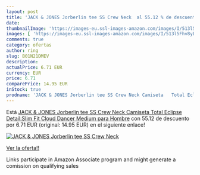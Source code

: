 ```yaml
---
layout: post
title: 'JACK & JONES Jorberlin tee SS Crew Neck  al 55.12 % de descuento'
date: 
thumbnailImage: 'https://images-eu.ssl-images-amazon.com/images/I/513l5Fhv8yL._SL200_.jpg'
images: [ 'https://images-eu.ssl-images-amazon.com/images/I/513l5Fhv8yL._SL200_.jpg' ]
comments: true
category: ofertas
author: ring
slug: B01N21DMEV
description:
actualPrice: 6.71 EUR
currency: EUR
price: 6.71
comparePrice: 14.95 EUR
inStock: true
prodname: 'JACK & JONES Jorberlin tee SS Crew Neck Camiseta   Total Eclipse Detail:Slim Fit Cloud Dancer   Medium para Hombre'
---
```


Está [JACK & JONES Jorberlin tee SS Crew Neck Camiseta   Total Eclipse Detail:Slim Fit Cloud Dancer   Medium para Hombre](https://www.amazon.es/dp/B01N21DMEV/?tag=tolees-21) con 55.12 de descuento por 6.71 EUR (original: 14.95 EUR) en el siguiente enlace!

[![JACK & JONES Jorberlin tee SS Crew Neck ](https://images-eu.ssl-images-amazon.com/images/I/513l5Fhv8yL._SL200_.jpg)](https://www.amazon.es/dp/B01N21DMEV/?tag=tolees-21)

[Ver la oferta!!](https://www.amazon.es/dp/B01N21DMEV/?tag=tolees-21)

Links participate in Amazon Associate program and might generate a comission on qualifying sales


